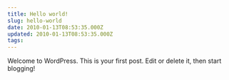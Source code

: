 ```yaml
---
title: Hello world!
slug: hello-world
date: 2010-01-13T08:53:35.000Z
updated: 2010-01-13T08:53:35.000Z
tags:
---
```


Welcome to WordPress. This is your first post. Edit or delete it, then start blogging!
